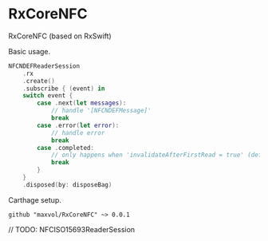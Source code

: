 # RxCoreNFC
RxCoreNFC (based on RxSwift)

Basic usage.

```swift
NFCNDEFReaderSession
    .rx
    .create()
    .subscribe { (event) in
    switch event {
        case .next(let messages):
            // handle '[NFCNDEFMessage]'
            break
        case .error(let error):
            // handle error
            break
        case .completed:
            // only happens when 'invalidateAfterFirstRead = true' (default)
            break
        }
    }
    .disposed(by: disposeBag)
```

Carthage setup.

```
github "maxvol/RxCoreNFC" ~> 0.0.1

```

// TODO: NFCISO15693ReaderSession
